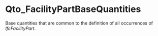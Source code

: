 # Qto_FacilityPartBaseQuantities

Base quantities that are common to the definition of all occurrences of _IfcFacilityPart_.
